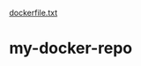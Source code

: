 [dockerfile.txt](https://github.com/harryowumi/my-docker-repo/files/7026583/dockerfile.txt)
# my-docker-repo
